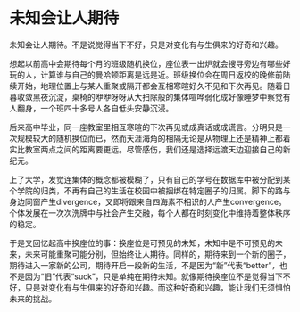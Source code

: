 # 未知会让人期待

未知会让人期待。不是说觉得当下不好，只是对变化有与生俱来的好奇和兴趣。

想起以前高中会期待每个月的班级随机换位，座位表一出炉就会搜寻旁边有哪些好玩的人，计算谁与自己的曼哈顿距离是远是近。班级换位会在周日返校的晚修前陆续开始，地理位置上与某人重聚或隔开都会互相寒暄好久不见和下次再见。随着日暮收敛黑夜沉淀，桌椅的咿咿呀呀从大扫除般的集体喧哗弱化成好像睡梦中察觉有人翻身，一个班四十多号人各自低头安静沉浸。

后来高中毕业，同一座教室里相互寒暄的下次再见或成真话或成谎言。分明只是一次规模较大的随机换位而已，然而天涯海角的相隔无论是从物理上还是精神上都着实比教室两点之间的距离要更远。尽管感伤，我们还是选择远渡天边迎接自己的新纪元。

上了大学，发觉连集体的概念都被模糊了，只有自己的学号在数据库中被分配到某个学院的归类，不再有自己的生活在校园中被捆绑在特定圈子的归属。脚下的路与身边同窗产生divergence，又即将跟来自四海素不相识的人产生convergence。个体发展在一次次洗牌中与社会产生交融，每个人都在时刻变化中维持着整体秩序的稳定。

于是又回忆起高中换座位的事：换座位是可预见的未知，未知中是不可预见的未来，未来可能重聚可能分别，但始终让人期待。同样的，期待来到一个新的圈子，期待进入一家新的公司，期待开启一段新的生活，不是因为“新”代表“better”，也不是因为“旧”代表“suck”，只是单纯在期待未知。就像期待换座位不是觉得当下不好，只是对变化有与生俱来的好奇和兴趣。而这种好奇和兴趣，能让我们无须惧怕未来的挑战。